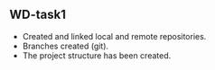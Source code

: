 ## WD-task1

- Created and linked local and remote repositories.
- Branches created (git).
- The project structure has been created.

